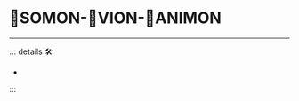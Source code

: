 # 🔷<soma>SOMON</soma>-🔻<via>VION</via>-💜<anima>ANIMON</anima>

---

<!-- =================================================== -->
<!-- =================================================== -->
<!-- =================================================== -->
<!-- =================================================== -->
<!-- =================================================== -->
::: details 🛠

-

:::
